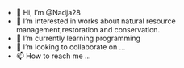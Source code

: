 - 👋 Hi, I’m @Nadja28
- 👀 I’m interested in works about natural resource management,restoration and conservation.
- 🌱 I’m currently learning programming
- 💞️ I’m looking to collaborate on ...
- 📫 How to reach me ...

<!---
Nadja28/Nadja28 is a ✨ special ✨ repository because its `README.md` (this file) appears on your GitHub profile.
You can click the Preview link to take a look at your changes.
--->
